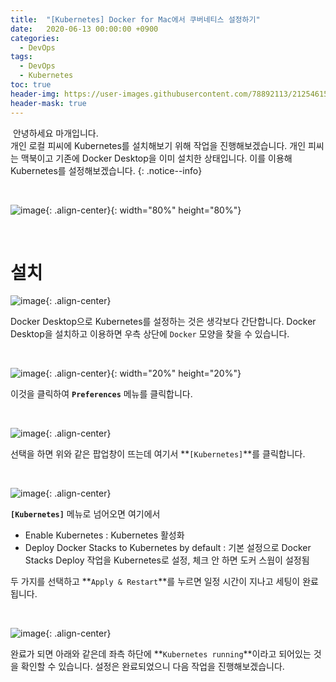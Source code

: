 ```yaml
---
title:  "[Kubernetes] Docker for Mac에서 쿠버네티스 설정하기"
date:   2020-06-13 00:00:00 +0900
categories:
  - DevOps
tags:
  - DevOps
  - Kubernetes
toc: true
header-img: https://user-images.githubusercontent.com/78892113/212546158-8d876bf1-fbb1-479a-b303-3a37d0fa0511.png
header-mask: true
---
```




&nbsp;안녕하세요 마개입니다.  
개인 로컬 피씨에 Kubernetes를 설치해보기 위해 작업을 진행해보겠습니다. 개인 피씨는 맥북이고 기존에 Docker Desktop을 이미 설치한 상태입니다. 이를 이용해 Kubernetes를 설정해보겠습니다.
{: .notice--info}

<br>

![image](https://user-images.githubusercontent.com/78892113/212546158-8d876bf1-fbb1-479a-b303-3a37d0fa0511.png){: .align-center}{: width="80%" height="80%"} 

<br>

# 설치 

![image](https://user-images.githubusercontent.com/78892113/212546403-4ad0b375-d6a6-411d-8a8b-2b7ed1c55a03.png){: .align-center}

Docker Desktop으로 Kubernetes를 설정하는 것은 생각보다 간단합니다. Docker Desktop을 설치하고 이용하면 우측 상단에 `Docker` 모양을 찾을 수 있습니다.

<br>

![image](https://user-images.githubusercontent.com/78892113/212546454-533abfdf-07e5-41dd-b1ab-ebcf518c6d81.png){: .align-center}{: width="20%" height="20%"}


이것을 클릭하여 **`Preferences`** 메뉴를 클릭합니다.

<br>

![image](https://user-images.githubusercontent.com/78892113/212546496-43b95588-12e5-4637-b4de-efbd9f59bf59.png){: .align-center}

선택을 하면 위와 같은 팝업창이 뜨는데 여기서 **`[Kubernetes]`**를 클릭합니다.

<br>

![image](https://user-images.githubusercontent.com/78892113/212546505-116f87ac-2ef1-4b48-99ab-4b6f59e8d7c2.png){: .align-center}

**`[Kubernetes]`** 메뉴로 넘어오면 여기에서 
* Enable Kubernetes : Kubernetes 활성화 
* Deploy Docker Stacks to Kubernetes by default : 기본 설정으로 Docker Stacks Deploy 작업을 Kubernetes로 설정, 체크 안 하면 도커 스웜이 설정됨

두 가지를 선택하고 **`Apply & Restart`**를 누르면 일정 시간이 지나고 세팅이 완료됩니다.

<br>

![image](https://user-images.githubusercontent.com/78892113/212546510-0aec8be5-0bbd-4cf7-8436-f6c9ef8f6b2c.png){: .align-center}

완료가 되면 아래와 같은데 좌측 하단에 **`Kubernetes running`**이라고 되어있는 것을 확인할 수 있습니다. 설정은 완료되었으니 다음 작업을 진행해보겠습니다.